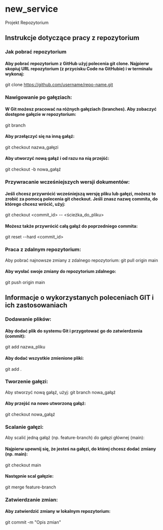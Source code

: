 # new_service
Projekt Repozytorium

## Instrukcje dotyczące pracy z repozytorium

### Jak pobrać repozytorium

#### Aby pobrać repozytorium z GitHub użyj polecenia git clone. Najpierw skopiuj URL repozytorium (z przycisku Code na GitHubie) i w terminalu wykonaj:

git clone https://github.com/username/repo-name.git

### Nawigowanie po gałęziach:
#### W Git możesz pracować na różnych gałęziach (branches). Aby zobaczyć dostępne gałęzie w repozytorium:
git branch

#### Aby przełączyć się na inną gałąź:
git checkout nazwa_gałęzi

#### Aby utworzyć nową gałąź i od razu na nią przejść:
git checkout -b nowa_gałąź

### Przywracanie wcześniejszych wersji dokumentów:

#### Jeśli chcesz przywrócić wcześniejszą wersję pliku lub gałęzi, możesz to zrobić za pomocą polecenia git checkout. Jeśli znasz nazwę commita, do którego chcesz wrócić, użyj:
git checkout <commit_id> -- <ścieżka_do_pliku>

#### Możesz także przywrócić całą gałąź do poprzedniego commita:
git reset --hard <commit_id>

### Praca z zdalnym repozytorium:
Aby pobrać najnowsze zmiany z zdalnego repozytorium:
git pull origin main

#### Aby wysłać swoje zmiany do repozytorium zdalnego:
git push origin main

## Informacje o wykorzystanych poleceniach GIT i ich zastosowaniach
### Dodawanie plików:
#### Aby dodać plik do systemu Git i przygotować go do zatwierdzenia (commit):
git add nazwa_pliku

#### Aby dodać wszystkie zmienione pliki:
git add .

### Tworzenie gałęzi:
Aby stworzyć nową gałąź, użyj:
git branch nowa_gałąź


#### Aby przejść na nowo utworzoną gałąź:
git checkout nowa_gałąź

### Scalanie gałęzi:
Aby scalić jedną gałąź (np. feature-branch) do gałęzi głównej (main):

#### Najpierw upewnij się, że jesteś na gałęzi, do której chcesz dodać zmiany (np. main):
git checkout main

#### Następnie scal gałęzie:
git merge feature-branch

### Zatwierdzanie zmian:
#### Aby zatwierdzić zmiany w lokalnym repozytorium:
git commit -m "Opis zmian"
